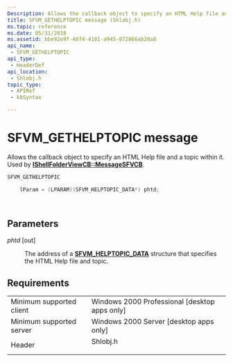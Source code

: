 ```yaml
---
Description: Allows the callback object to specify an HTML Help file and a topic within it. Used by IShellFolderViewCB::MessageSFVCB.
title: SFVM_GETHELPTOPIC message (Shlobj.h)
ms.topic: reference
ms.date: 05/31/2018
ms.assetid: bbe92e9f-4074-4101-a945-072866ab20a8
api_name: 
 - SFVM_GETHELPTOPIC
api_type: 
 - HeaderDef
api_location: 
 - Shlobj.h
topic_type: 
 - APIRef
 - kbSyntax

---
```


# SFVM\_GETHELPTOPIC message

Allows the callback object to specify an HTML Help file and a topic within it. Used by [**IShellFolderViewCB::MessageSFVCB**](/windows/win32/api/shlobj_core/nf-shlobj_core-ishellfolderviewcb-messagesfvcb).


```C++
SFVM_GETHELPTOPIC 

    lParam = (LPARAM)(SFVM_HELPTOPIC_DATA*) phtd;

            
```



## Parameters

<dl> <dt>

*phtd* \[out\]
</dt> <dd>

The address of a [**SFVM\_HELPTOPIC\_DATA**](/windows/desktop/api/shlobj_core/ns-shlobj_core-sfvm_helptopic_data) structure that specifies the HTML Help file and topic.

</dd> </dl>

## Requirements



|                                     |                                                                                     |
|-------------------------------------|-------------------------------------------------------------------------------------|
| Minimum supported client<br/> | Windows 2000 Professional \[desktop apps only\]<br/>                          |
| Minimum supported server<br/> | Windows 2000 Server \[desktop apps only\]<br/>                                |
| Header<br/>                   | <dl> <dt>Shlobj.h</dt> </dl> |



 

 